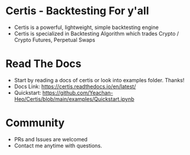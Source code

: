 # Certis - Backtesting For y'all
- Certis is a powerful, lightweight, simple backtesting engine
- Certis is specialized in Backtesting Algorithm which trades Crypto / Crypto Futures, Perpetual Swaps

# Read The Docs
- Start by reading a docs of certis or look into examples folder. Thanks!
- Docs Link: https://certis.readthedocs.io/en/latest/
- Quickstart: https://github.com/Yeachan-Heo/Certis/blob/main/examples/Quickstart.ipynb

# Community
- PRs and Issues are welcomed
- Contact me anytime with questions.
